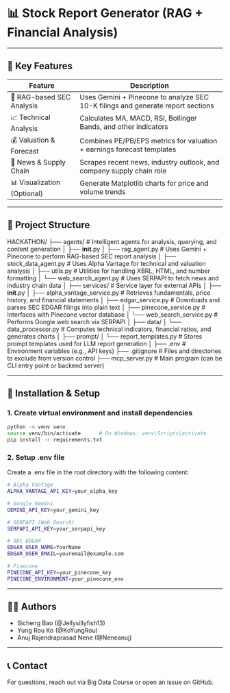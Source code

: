# 📊 Stock Report Generator (RAG + Financial Analysis)

---
## 🚀 Key Features

| Feature                    | Description                                                                 |
|---------------------------|-----------------------------------------------------------------------------|
| 📄 RAG-based SEC Analysis | Uses Gemini + Pinecone to analyze SEC 10-K filings and generate report sections |
| 📈 Technical Analysis      | Calculates MA, MACD, RSI, Bollinger Bands, and other indicators             |
| 💰 Valuation & Forecast    | Combines PE/PB/EPS metrics for valuation + earnings forecast templates       |
| 📰 News & Supply Chain     | Scrapes recent news, industry outlook, and company supply chain role        |
| 📊 Visualization (Optional)| Generate Matplotlib charts for price and volume trends                     |

---

## 📁 Project Structure

HACKATHON/
├── agents/                        # Intelligent agents for analysis, querying, and content generation
│   ├── __init__.py
│   ├── rag_agent.py              # Uses Gemini + Pinecone to perform RAG-based SEC report analysis
│   ├── stock_data_agent.py       # Uses Alpha Vantage for technical and valuation analysis
│   ├── utils.py                  # Utilities for handling XBRL, HTML, and number formatting
│   └── web_search_agent.py       # Uses SERPAPI to fetch news and industry chain data
│
├── services/                     # Service layer for external APIs
│   ├── __init__.py
│   ├── alpha_vantage_service.py  # Retrieves fundamentals, price history, and financial statements
│   ├── edgar_service.py          # Downloads and parses SEC EDGAR filings into plain text
│   ├── pinecone_service.py       # Interfaces with Pinecone vector database
│   └── web_search_service.py     # Performs Google web search via SERPAPI
│
├── data/
│   └── data_processor.py         # Computes technical indicators, financial ratios, and generates charts
│
├── prompt/
│   └── report_templates.py       # Stores prompt templates used for LLM report generation
│
├── .env                          # Environment variables (e.g., API keys)
├── .gitignore                    # Files and directories to exclude from version control
├── mcp_server.py                 # Main program (can be CLI entry point or backend server)

---

## 🔧 Installation & Setup

### 1. Create virtual environment and install dependencies

```bash
python -m venv venv
source venv/bin/activate      # On Windows: venv\Scripts\activate
pip install -r requirements.txt
```

### 2. Setup .env file
Create a .env file in the root directory with the following content:
```bash
# Alpha Vantage
ALPHA_VANTAGE_API_KEY=your_alpha_key

# Google Gemini
GEMINI_API_KEY=your_gemini_key

# SERPAPI (Web Search)
SERPAPI_API_KEY=your_serpapi_key

# SEC EDGAR
EDGAR_USER_NAME=YourName
EDGAR_USER_EMAIL=youremail@example.com

# Pinecone
PINECONE_API_KEY=your_pinecone_key
PINECONE_ENVIRONMENT=your_pinecone_env

```

---

## **👨‍💻 Authors**
* Sicheng Bao (@Jellysillyfish13)
* Yung Rou Ko (@KoYungRou)
* Anuj Rajendraprasad Nene (@Neneanuj)

---

## **📞 Contact**
For questions, reach out via Big Data Course or open an issue on GitHub.